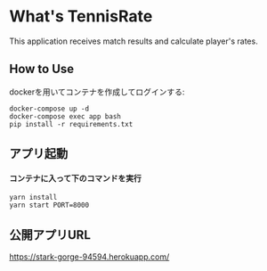 # What's TennisRate
This application receives match results and calculate player's rates.

## How to Use
dockerを用いてコンテナを作成してログインする:
```
docker-compose up -d 
docker-compose exec app bash
pip install -r requirements.txt
```

## アプリ起動
#### コンテナに入って下のコマンドを実行
```
yarn install
yarn start PORT=8000
```

## 公開アプリURL
https://stark-gorge-94594.herokuapp.com/


